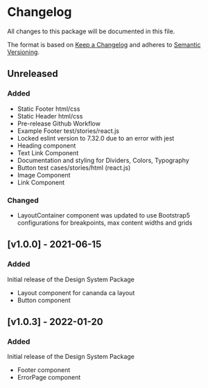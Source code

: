 # Changelog

All changes to this package will be documented in this file.

The format is based on [Keep a Changelog](https://keepachangelog.com/en/1.0.0/) and adheres to [Semantic Versioning](https://semver.org/spec/v2.0.0.html).

## Unreleased

### Added

- Static Footer html/css
- Static Header html/css
- Pre-release Github Workflow
- Example Footer test/stories/react.js
- Locked eslint version to 7.32.0 due to an error with jest
- Heading component
- Text Link Component
- Documentation and styling for Dividers, Colors, Typography
- Button test cases/stories/html (react.js)
- Image Component
- Link Component

### Changed

- LayoutContainer component was updated to use Bootstrap5 configurations for breakpoints, max content widths and grids

## [v1.0.0] - 2021-06-15

### Added

Initial release of the Design System Package

- Layout component for cananda ca layout
- Button component

## [v1.0.3] - 2022-01-20

### Added

Initial release of the Design System Package

- Footer component
- ErrorPage component

